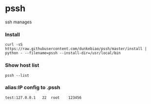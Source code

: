 # pssh
ssh manages

### Install
    curl -sS https://raw.githubusercontent.com/dunkebiao/pssh/master/install | python - --filename=pssh --install-dir=/usr/local/bin

### Show host list
    pssh --list
    
### alias:IP config to .pssh
    test:127.0.0.1   22  root    123456
    
